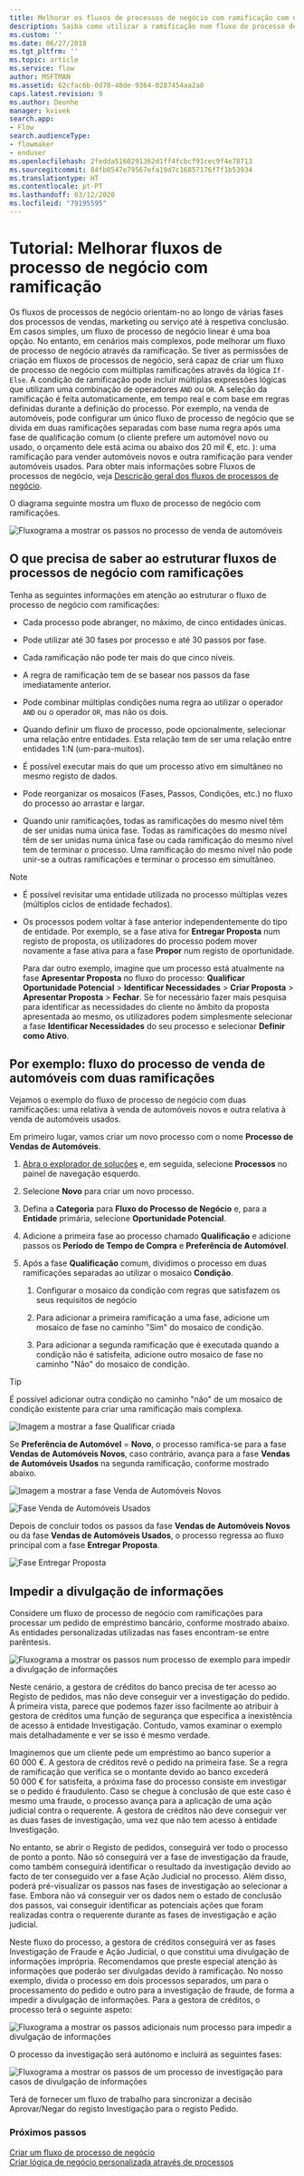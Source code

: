 ```yaml
---
title: Melhorar os fluxos de processos de negócio com ramificação com o Power Apps | Microsoft Docs
description: Saiba como utilizar a ramificação num fluxo de processo de negócio
ms.custom: ''
ms.date: 06/27/2018
ms.tgt_pltfrm: ''
ms.topic: article
ms.service: flow
author: MSFTMAN
ms.assetid: 62cfac6b-0d78-48de-9364-0287454aa2a0
caps.latest.revision: 9
ms.author: Deonhe
manager: kvivek
search.app:
- Flow
search.audienceType:
- flowmaker
- enduser
ms.openlocfilehash: 2fedda5160291362d1ff4fcbcf91cec9f4e78713
ms.sourcegitcommit: 84fb0547e79567efa19d7c16857176f7f1b53934
ms.translationtype: HT
ms.contentlocale: pt-PT
ms.lasthandoff: 03/12/2020
ms.locfileid: "79195595"
---
```

# <a name="tutorial-enhance-business-process-flows-with-branching"></a>Tutorial: Melhorar fluxos de processo de negócio com ramificação


Os fluxos de processos de negócio orientam-no ao longo de várias fases dos processos de vendas, marketing ou serviço até à respetiva conclusão. Em casos simples, um fluxo de processo de negócio linear é uma boa opção. No entanto, em cenários mais complexos, pode melhorar um fluxo de processo de negócio através da ramificação. Se tiver as permissões de criação em fluxos de processos de negócio, será capaz de criar um fluxo de processo de negócio com múltiplas ramificações através da lógica `If-Else`. A condição de ramificação pode incluir múltiplas expressões lógicas que utilizam uma combinação de operadores `AND` ou `OR`. A seleção da ramificação é feita automaticamente, em tempo real e com base em regras definidas durante a definição do processo. Por exemplo, na venda de automóveis, pode configurar um único fluxo de processo de negócio que se divida em duas ramificações separadas com base numa regra após uma fase de qualificação comum (o cliente prefere um automóvel novo ou usado, o orçamento dele está acima ou abaixo dos 20 mil €, etc. ): uma ramificação para vender automóveis novos e outra ramificação para vender automóveis usados. Para obter mais informações sobre Fluxos de processos de negócio, veja [Descrição geral dos fluxos de processos de negócio](business-process-flows-overview.md).  
  
 O diagrama seguinte mostra um fluxo de processo de negócio com ramificações.  
  
 ![Fluxograma a mostrar os passos no processo de venda de automóveis](media/example-car-sales-flow-chart.png "Fluxograma a mostrar os passos no processo de venda de automóveis")  
  
<a name="Points"></a>   
## <a name="what-you-need-to-know-when-designing-business-process-flows-with-branches"></a>O que precisa de saber ao estruturar fluxos de processos de negócio com ramificações  
 Tenha as seguintes informações em atenção ao estruturar o fluxo de processo de negócio com ramificações:  
  
-   Cada processo pode abranger, no máximo, de cinco entidades únicas.  
  
-   Pode utilizar até 30 fases por processo e até 30 passos por fase.  
  
-   Cada ramificação não pode ter mais do que cinco níveis.  
  
-   A regra de ramificação tem de se basear nos passos da fase imediatamente anterior.  
  
-   Pode combinar múltiplas condições numa regra ao utilizar o operador `AND` ou o operador `OR`, mas não os dois.  
  
-   Quando definir um fluxo de processo, pode opcionalmente, selecionar uma relação entre entidades. Esta relação tem de ser uma relação entre entidades 1:N (um-para-muitos).  
  
-   É possível executar mais do que um processo ativo em simultâneo no mesmo registo de dados.  
  
-   Pode reorganizar os mosaicos (Fases, Passos, Condições, etc.) no fluxo do processo ao arrastar e largar.  
  
-   Quando unir ramificações, todas as ramificações do mesmo nível têm de ser unidas numa única fase. Todas as ramificações do mesmo nível têm de ser unidas numa única fase ou cada ramificação do mesmo nível tem de terminar o processo. Uma ramificação do mesmo nível não pode unir-se a outras ramificações e terminar o processo em simultâneo.  
  
> [!NOTE]
> - É possível revisitar uma entidade utilizada no processo múltiplas vezes (múltiplos ciclos de entidade fechados).  
> - Os processos podem voltar à fase anterior independentemente do tipo de entidade. Por exemplo, se a fase ativa for **Entregar Proposta** num registo de proposta, os utilizadores do processo podem mover novamente a fase ativa para a fase **Propor** num registo de oportunidade.  
>   
>   Para dar outro exemplo, imagine que um processo está atualmente na fase **Apresentar Proposta** no fluxo do processo: **Qualificar Oportunidade Potencial** > **Identificar Necessidades** > **Criar Proposta** > **Apresentar Proposta** > **Fechar**. Se for necessário fazer mais pesquisa para identificar as necessidades do cliente no âmbito da proposta apresentada ao mesmo, os utilizadores podem simplesmente selecionar a fase **Identificar Necessidades** do seu processo e selecionar **Definir como Ativo**.  
  
<a name="CarSelling365"></a>   
## <a name="example-car-selling-process-flow-with-two-branches"></a>Por exemplo: fluxo do processo de venda de automóveis com duas ramificações
 
Vejamos o exemplo do fluxo de processo de negócio com duas ramificações: uma relativa à venda de automóveis novos e outra relativa à venda de automóveis usados.  
  
 Em primeiro lugar, vamos criar um novo processo com o nome **Processo de Vendas de Automóveis**.  
  
1.  [Abra o explorador de soluções](/powerapps/maker/model-driven-apps/advanced-navigation#solution-explorer) e, em seguida, selecione **Processos** no painel de navegação esquerdo.  
  
2.  Selecione **Novo** para criar um novo processo.  
  
3.  Defina a **Categoria** para **Fluxo do Processo de Negócio** e, para a **Entidade** primária, selecione **Oportunidade Potencial**.  
  
4.  Adicione a primeira fase ao processo chamado **Qualificação** e adicione passos os **Período de Tempo de Compra** e **Preferência de Automóvel**.  
  
5.  Após a fase **Qualificação** comum, dividimos o processo em duas ramificações separadas ao utilizar o mosaico **Condição**.  
  
    1.  Configurar o mosaico da condição com regras que satisfazem os seus requisitos de negócio  
  
    2.  Para adicionar a primeira ramificação a uma fase, adicione um mosaico de fase no caminho "Sim" do mosaico de condição.  
  
    3.  Para adicionar a segunda ramificação que é executada quando a condição não é satisfeita, adicione outro mosaico de fase no caminho "Não" do mosaico de condição.  
  
> [!TIP]
>  É possível adicionar outra condição no caminho "não" de um mosaico de condição existente para criar uma ramificação mais complexa.  
  
 ![Imagem a mostrar a fase Qualificar criada](media/example-car-sales-qualify-stage.JPG "Imagem a mostrar a fase Qualificar criada")  
  
 Se **Preferência de Automóvel** = **Novo**, o processo ramifica-se para a fase **Vendas de Automóveis Novos**, caso contrário, avança para a fase **Vendas de Automóveis Usados** na segunda ramificação, conforme mostrado abaixo.  
  
 ![Imagem a mostrar a fase Venda de Automóveis Novos](media/example-car-sales-new-stage-1.JPG "Imagem a mostrar a fase Venda de Automóveis Novos")  
  
 ![Fase Venda de Automóveis Usados](media/example-car-sales-pre-owned-stage.JPG "Fase Venda de automóveis usados")  
  
 Depois de concluir todos os passos da fase **Vendas de Automóveis Novos** ou da fase **Vendas de Automóveis Usados**, o processo regressa ao fluxo principal com a fase **Entregar Proposta**.  
  
 ![Fase Entregar Proposta](media/example-car-sales-deliver-quote-stage.JPG "Fase Entregar Proposta")  
  
<a name="PreventInformation"></a>   
## <a name="prevent-information-disclosure"></a>Impedir a divulgação de informações  
 Considere um fluxo de processo de negócio com ramificações para processar um pedido de empréstimo bancário, conforme mostrado abaixo. As entidades personalizadas utilizadas nas fases encontram-se entre parêntesis.  
  
 ![Fluxograma a mostrar os passos num processo de exemplo para impedir a divulgação de informações](media/example-car-sales-flow-chart-process-prevent-information-disclosure.png "Fluxograma a mostrar os passos num processo de exemplo para impedir a divulgação de informações")  
  
 Neste cenário, a gestora de créditos do banco precisa de ter acesso ao Registo de pedidos, mas não deve conseguir ver a investigação do pedido. À primeira vista, parece que podemos fazer isso facilmente ao atribuir à gestora de créditos uma função de segurança que especifica a inexistência de acesso à entidade Investigação. Contudo, vamos examinar o exemplo mais detalhadamente e ver se isso é mesmo verdade.  
  
 Imaginemos que um cliente pede um empréstimo ao banco superior a 60 000 €. A gestora de créditos revê o pedido na primeira fase. Se a regra de ramificação que verifica se o montante devido ao banco excederá 50 000 € for satisfeita, a próxima fase do processo consiste em investigar se o pedido é fraudulento. Caso se chegue à conclusão de que este caso é mesmo uma fraude, o processo avança para a aplicação de uma ação judicial contra o requerente. A gestora de créditos não deve conseguir ver as duas fases de investigação, uma vez que não tem acesso à entidade Investigação.  
  
 No entanto, se abrir o Registo de pedidos, conseguirá ver todo o processo de ponto a ponto. Não só conseguirá ver a fase de investigação da fraude, como também conseguirá identificar o resultado da investigação devido ao facto de ter conseguido ver a fase Ação Judicial no processo. Além disso, poderá pré-visualizar os passos nas fases de investigação ao selecionar a fase. Embora não vá conseguir ver os dados nem o estado de conclusão dos passos, vai conseguir identificar as potenciais ações que foram realizadas contra o requerente durante as fases de investigação e ação judicial.  
  
 Neste fluxo do processo, a gestora de créditos conseguirá ver as fases Investigação de Fraude e Ação Judicial, o que constitui uma divulgação de informações imprópria. Recomendamos que preste especial atenção às informações que poderão ser divulgadas devido à ramificação. No nosso exemplo, divida o processo em dois processos separados, um para o processamento do pedido e outro para a investigação de fraude, de forma a impedir a divulgação de informações. Para a gestora de créditos, o processo terá o seguinte aspeto:  
  
 ![Fluxograma a mostrar os passos adicionais num processo para impedir a divulgação de informações](media/example-car-sales-flow-chart-additional-steps-prevent-information-disclosure.png "Fluxograma a mostrar os passos adicionais num processo para impedir a divulgação de informações")  
  
 O processo da investigação será autónomo e incluirá as seguintes fases:  
  
 ![Fluxograma a mostrar os passos de um processo de investigação para casos de divulgação de informações](media/example-car-sales-flow-chart-investigation-information-disclosure-case.png "Fluxograma a mostrar os passos de um processo de investigação para casos de divulgação de informações")  
  
 Terá de fornecer um fluxo de trabalho para sincronizar a decisão Aprovar/Negar do registo Investigação para o registo Pedido.  
  
### <a name="next-steps"></a>Próximos passos  
 [Criar um fluxo de processo de negócio](create-business-process-flow.md)   
 [Criar lógica de negócio personalizada através de processos](guide-staff-through-common-tasks-processes.md)   
 
